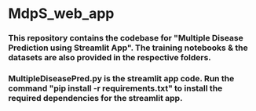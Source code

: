 # MdpS_web_app

### This repository contains the codebase for "Multiple Disease Prediction using Streamlit App". The training notebooks & the datasets are also provided in the respective folders.

### MultipleDiseasePred.py is the streamlit app code. Run the command "pip install -r requirements.txt" to install the required dependencies for the streamlit app.
